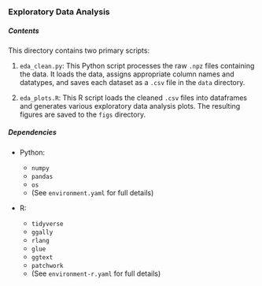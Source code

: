 ### Exploratory Data Analysis

##### Contents
This directory contains two primary scripts:

1. `eda_clean.py`: This Python script processes the raw `.npz` files containing the data. It loads the data, assigns appropriate column names and datatypes, and saves each dataset as a `.csv` file in the `data` directory.
   
2. `eda_plots.R`: This R script loads the cleaned `.csv` files into dataframes and generates various exploratory data analysis plots. The resulting figures are saved to the `figs` directory.

##### Dependencies

- Python: 
  - `numpy`
  - `pandas`
  - `os`
  - (See `environment.yaml` for full details)

- R: 
  - `tidyverse`
  - `ggally`
  - `rlang`
  - `glue`
  - `ggtext`
  - `patchwork`
  - (See `environment-r.yaml` for full details)
